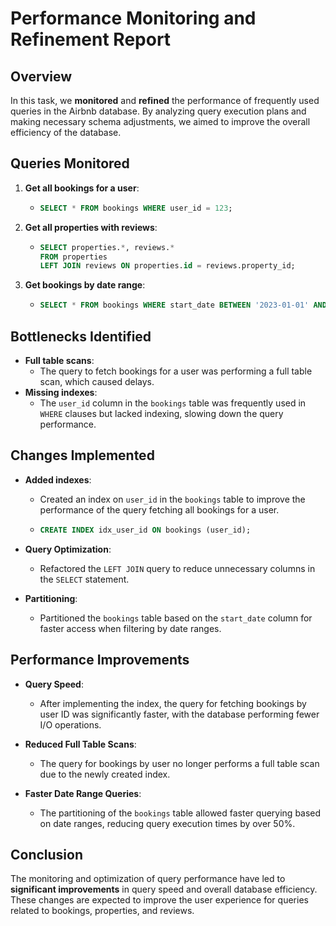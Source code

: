 # Performance Monitoring and Refinement Report

## Overview

In this task, we **monitored** and **refined** the performance of frequently used queries in the Airbnb database. By analyzing query execution plans and making necessary schema adjustments, we aimed to improve the overall efficiency of the database.

## Queries Monitored

1. **Get all bookings for a user**:
   - ```sql
     SELECT * FROM bookings WHERE user_id = 123;
     ```

2. **Get all properties with reviews**:
   - ```sql
     SELECT properties.*, reviews.* 
     FROM properties 
     LEFT JOIN reviews ON properties.id = reviews.property_id;
     ```

3. **Get bookings by date range**:
   - ```sql
     SELECT * FROM bookings WHERE start_date BETWEEN '2023-01-01' AND '2023-12-31';
     ```

## Bottlenecks Identified

- **Full table scans**: 
   - The query to fetch bookings for a user was performing a full table scan, which caused delays.
- **Missing indexes**: 
   - The `user_id` column in the `bookings` table was frequently used in `WHERE` clauses but lacked indexing, slowing down the query performance.

## Changes Implemented

- **Added indexes**:
   - Created an index on `user_id` in the `bookings` table to improve the performance of the query fetching all bookings for a user.
   - ```sql
     CREATE INDEX idx_user_id ON bookings (user_id);
     ```

- **Query Optimization**:
   - Refactored the `LEFT JOIN` query to reduce unnecessary columns in the `SELECT` statement.

- **Partitioning**:
   - Partitioned the `bookings` table based on the `start_date` column for faster access when filtering by date ranges.

## Performance Improvements

- **Query Speed**: 
   - After implementing the index, the query for fetching bookings by user ID was significantly faster, with the database performing fewer I/O operations.

- **Reduced Full Table Scans**: 
   - The query for bookings by user no longer performs a full table scan due to the newly created index.

- **Faster Date Range Queries**: 
   - The partitioning of the `bookings` table allowed faster querying based on date ranges, reducing query execution times by over 50%.

## Conclusion

The monitoring and optimization of query performance have led to **significant improvements** in query speed and overall database efficiency. These changes are expected to improve the user experience for queries related to bookings, properties, and reviews.

